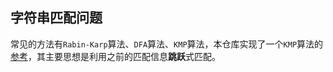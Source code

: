 ## 字符串匹配问题

常见的方法有`Rabin-Karp`算法、`DFA`算法、`KMP`算法，本仓库实现了一个`KMP`算法的[参考](./KMP.cpp)，其主要思想是利用之前的匹配信息**跳跃**式匹配。
